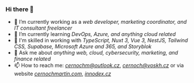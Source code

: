 ### Hi there 👋

- 💼 I’m currently working as a *web developer, marketing coordinator, and IT consultant freelancer*
- 🌱 I’m currently learning *DevOps, Azure, and anything cloud related*
- 🚀 I'm skilled in working with *TypeScript, Nuxt 3, Vue 3, NestJS, Tailwind CSS, Supabase, Microsoft Azure and 365, and Storyblok*
- 💬 Ask me about *anything web, cloud, cybersecurity, marketing, and finance related*
- 📫 How to reach me: *[cernochm@outlook.cz](mailto:cernochm@outlook.cz)*, *[cernoch@voskh.cz](mailto:cernochm@cernoch@voskh.cz)* or via website *[cernochmartin.com](https://www.cernochmartin.com)*, *[innodex.cz](https://innodex.cz)*
